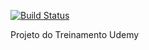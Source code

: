 [![Build Status](https://travis-ci.org/capcelsoricardo/dev-restful-api-udemy.svg?branch=master)](https://travis-ci.org/capcelsoricardo/dev-restful-api-udemy)

Projeto do Treinamento Udemy
